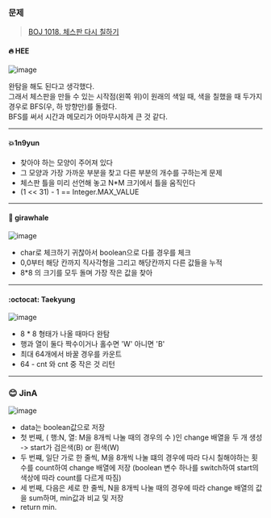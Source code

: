### 문제
> [BOJ 1018. 체스판 다시 칠하기](https://www.acmicpc.net/problem/1018)


#### 🔥 HEE

![image](https://user-images.githubusercontent.com/25292715/91323523-ed2a4780-e7fb-11ea-9c80-2f24f0ec50d2.png)

완탐을 해도 된다고 생각했다.  
그래서 체스판을 만들 수 있는 시작점(왼쪽 위)이 원래의 색일 때, 색을 칠했을 때 두가지 경우로 BFS(우, 하 방향만)를 돌렸다.  
BFS를 써서 시간과 메모리가 어마무시하게 큰 것 같다. 

---

#### :boom:1n9yun

* 찾아야 하는 모양이 주어져 있다
* 그 모양과 가장 가까운 부분을 찾고 다른 부분의 개수를 구하는게 문제
* 체스판 틀을 미리 선언해 놓고 N*M 크기에서 틀을 움직인다
* (1 << 31) - 1 == Integer.MAX_VALUE

---

#### :whale: girawhale
![image](https://user-images.githubusercontent.com/48428699/91385642-5a75c100-e86c-11ea-8f0e-5e8a29ab5f1f.png)

- char로 체크하기 귀찮아서 boolean으로 다를 경우를 체크
- 0,0부터 해당 칸까지 직사각형을 그리고 해당칸까지 다른 값들을 누적
- 8\*8 의 크기를 모두 돌며 가장 작은 값을 찾아  

---

#### :octocat: Taekyung
![image](https://user-images.githubusercontent.com/37056992/91389599-1c7c9b00-e874-11ea-9e03-3310bd9d6e02.png)

- 8 * 8 형태가 나올 때마다 완탐
- 행과 열이 둘다 짝수이거나 홀수면 'W' 아니면 'B'
- 최대 64개에서 바꿀 경우를 카운트
- 64 - cnt 와 cnt 중 작은 것 리턴  

---

### 😊 JinA
![image](https://user-images.githubusercontent.com/52408122/92066760-a3ce8f00-eddd-11ea-9cb4-e218e8972eba.png)

- data는 boolean값으로 저장
- 첫 번째, ( 행:N, 열: M을 8개씩 나눌 때의 경우의 수 )인 change 배열을 두 개 생성 -> start가 검은색(B) or 흰색(W)
- 두 번쨰, 일단 가로 한 줄씩, M을 8개씩 나눌 떄의 경우에 따라 다시 칠해야하는 횟수를 count하여 change 배열에 저장
		(boolean 변수 하나를 switch하여 start의 색상에 따라 count를 다르게 따짐)
- 세 번째, 다음은 세로 한 줄씩, N을 8개씩 나눌 때의 경우에 따라  change 배열의 값을 sum하며, min값과 비교 및 저장
- return min.
